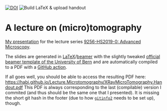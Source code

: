 [![DOI](https://zenodo.org/badge/162259004.svg)](https://zenodo.org/badge/latestdoi/162259004) ![Build LaTeX & upload handout](https://github.com/habi/Lecture.Microtomography/workflows/Build%20LaTeX%20&%20upload%20handout/badge.svg)

# A lecture on (micro)tomography

[My presentation](https://ilias.unibe.ch/goto_ilias3_unibe_sess_1555744.html) for the lecture series [9256-HS2019-0: Advanced Microscopy](https://ilias.unibe.ch/ilias.php?cal_agenda_per=4&backpd=1&ref_id=1478602&cmdClass=ilcalendarpresentationgui&cmdNode=y2:n0:72&baseClass=ilrepositorygui).

The slides are generated in [LaTeX](https://www.latex-project.org/)/[beamer](https://bitbucket.org/rivanvx/beamer/wiki/Home) with the slightly tweaked [official beamer template of the University of Bern](http://intern.unibe.ch/dienstleistungen/corporate_design_und_vorlagen/praesentationen/index_ger.html) and are automatically compiled to a PDF with a [GitHub action](https://github.com/xu-cheng/latex-action).

If all goes well, you should be able to access the resulting PDF here: https://habi.github.io/Lecture.Microtomography/XRayMicroTomography.Handout.pdf
This PDF is always corresponding to the last (compilable) version I commited (and thus should be the same one that I presented).
It is missing the short git hash in the footer (due to how [`gitinfo2`](https://www.ctan.org/pkg/gitinfo2) needs to be set up), though.
